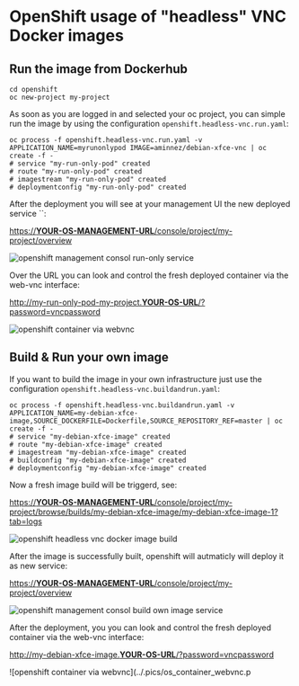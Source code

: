 # OpenShift usage of "headless" VNC Docker images

## Run the image from Dockerhub

    cd openshift
    oc new-project my-project

As soon as you are logged in and selected your oc project, you can simple run the image by using the configuration `openshift.headless-vnc.run.yaml`:

    oc process -f openshift.headless-vnc.run.yaml -v APPLICATION_NAME=myrunonlypod IMAGE=aminnez/debian-xfce-vnc | oc create -f -
    # service "my-run-only-pod" created
    # route "my-run-only-pod" created
    # imagestream "my-run-only-pod" created
    # deploymentconfig "my-run-only-pod" created

After the deployment you will see at your management UI the new deployed service ``:

[https://__YOUR-OS-MANAGEMENT-URL__/console/project/my-project/overview]()

![openshift management consol run-only service](../.pics/os_run_only.png)


Over the URL you can look and control the fresh deployed container via the web-vnc interface:

[http://my-run-only-pod-my-project.__YOUR-OS-URL__/?password=vncpassword]()

![openshift container via webvnc](../.pics/vnc_container_view.png)


## Build & Run your own image

If you want to build the image in your own infrastructure just use the configuration `openshift.headless-vnc.buildandrun.yaml`:

    oc process -f openshift.headless-vnc.buildandrun.yaml -v APPLICATION_NAME=my-debian-xfce-image,SOURCE_DOCKERFILE=Dockerfile,SOURCE_REPOSITORY_REF=master | oc create -f -
    # service "my-debian-xfce-image" created
    # route "my-debian-xfce-image" created
    # imagestream "my-debian-xfce-image" created
    # buildconfig "my-debian-xfce-image" created
    # deploymentconfig "my-debian-xfce-image" created

Now a fresh image build will be triggerd, see:

[https://__YOUR-OS-MANAGEMENT-URL__/console/project/my-project/browse/builds/my-debian-xfce-image/my-debian-xfce-image-1?tab=logs]()

![openshift headless vnc docker image build](../.pics/os_build_and_run.png)

After the image is successfully built, openshift will autmaticly will deploy it as new service:

[https://__YOUR-OS-MANAGEMENT-URL__/console/project/my-project/overview]()

![openshift management consol build own image service](../.pics/os_build_and_run_deployment.png)

After the deployment, you you can look and control the fresh deployed container via the web-vnc interface:

[http://my-debian-xfce-image.__YOUR-OS-URL__/?password=vncpassword]()

![openshift container via webvnc](../.pics/os_container_webvnc.p
